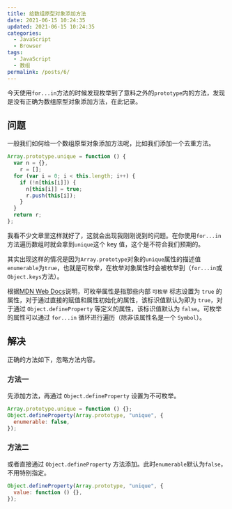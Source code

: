```yaml
---
title: 给数组原型对象添加方法
date: 2021-06-15 10:24:35
updated: 2021-06-15 10:24:35
categories:
  - JavaScript
  - Browser
tags:
  - JavaScript
  - 数组
permalink: /posts/6/
---
```


今天使用`for...in`方法的时候发现枚举到了意料之外的`prototype`内的方法，发现是没有正确为数组原型对象添加方法，在此记录。

<!--more-->

## 问题

一般我们如何给一个数组原型对象添加方法呢，比如我们添加一个去重方法。

```js
Array.prototype.unique = function () {
  var n = {},
    r = [];
  for (var i = 0; i < this.length; i++) {
    if (!n[this[i]]) {
      n[this[i]] = true;
      r.push(this[i]);
    }
  }
  return r;
};
```

我看不少文章里这样就好了，这就会出现我刚刚说到的问题。在你使用`for...in`方法遍历数组时就会拿到`unique`这个 key 值，这个是不符合我们预期的。

其实出现这样的情况是因为`Array.prototype`对象的`unique`属性的描述值`enumerable`为`true`，也就是可枚举，在枚举对象属性时会被枚举到（`for...in`或`Object.keys`方法）。

根据[MDN Web Docs](https://developer.mozilla.org/zh-CN/docs/Web/JavaScript/Enumerability_and_ownership_of_properties)说明，可枚举属性是指那些内部 `可枚举` 标志设置为 `true` 的属性，对于通过直接的赋值和属性初始化的属性，该标识值默认为即为 `true`，对于通过 `Object.defineProperty` 等定义的属性，该标识值默认为 `false`。可枚举的属性可以通过 `for...in` 循环进行遍历（除非该属性名是一个 `Symbol`）。

## 解决

正确的方法如下，忽略方法内容。

### 方法一

先添加方法，再通过 `Object.defineProperty` 设置为不可枚举。

```js
Array.prototype.unique = function () {};
Object.defineProperty(Array.prototype, "unique", {
  enumerable: false,
});
```

### 方法二

或者直接通过 `Object.defineProperty` 方法添加。此时`enumerable`默认为`false`，不用特别指定。

```js
Object.defineProperty(Array.prototype, "unique", {
  value: function () {},
});
```
